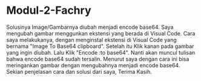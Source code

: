 # Modul-2-Fachry
Solusinya Image/Gambarnya diubah menjadi encode base64.
Saya mengubah gambar menggunkan ekstensi yang berada di Visual Code.
Cara saya melakukanya, dengan menginstal ekstensi di Visual Code yang bernama "Image To Base64 clipboard".
Setelah itu Klik kanan pada gambar yang ingin diubah. Lalu Klik "Encode :to base64".
Nanti akan muncul tulisan bahwa encode base64 sudah tersalin.
Menurut saya dengan cara ini bisa meringankan gambar dengan mengubahnya menjadi encode base64.
Sekian penjelasan cara dan solusi dari saya, Terima Kasih.
